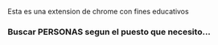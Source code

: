 Esta es una extension de chrome con fines educativos

### Buscar PERSONAS segun el puesto que necesito...
